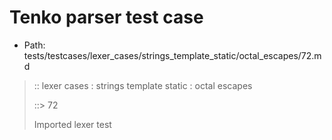 # Tenko parser test case

- Path: tests/testcases/lexer_cases/strings_template_static/octal_escapes/72.md

> :: lexer cases : strings template static : octal escapes
>
> ::> 72
>
> Imported lexer test
>
> <template pure> FourToSeven OctalDigit end of string

## Input

`````js
`\44`
`````

## Output

_Note: the whole output block is auto-generated. Manual changes will be overwritten!_

Below follow outputs in four parsing modes: sloppy mode, strict mode script goal, module goal, web compat mode (always sloppy).

Note that the output parts are auto-generated by the test runner to reflect actual result.

### Sloppy mode

Parsed with script goal and as if the code did not start with strict mode header.

`````
throws: Parser error!
  Template contained an illegal escape, illegal in a statement

`\44`
^------- error
`````

### Strict mode

Parsed with script goal but as if it was starting with `"use strict"` at the top.

_Output same as sloppy mode._

### Module goal

Parsed with the module goal.

_Output same as sloppy mode._

### Web compat mode

Parsed in sloppy script mode but with the web compat flag enabled.

_Output same as sloppy mode._
